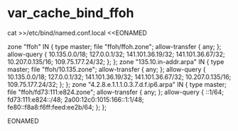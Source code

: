 var_cache_bind_ffoh
===================

cat >>/etc/bind/named.conf.local <<EONAMED

zone "ffoh" IN {
        type master;
        file "ffoh/ffoh.zone";
        allow-transfer { any; };
        allow-query { 10.135.0.0/18; 127.0.0.1/32; 141.101.36.19/32; 141.101.36.67/32; 10.207.0.135/16; 109.75.177.24/32; };
};
zone "135.10.in-addr.arpa" IN {
        type master;
        file "ffoh/10.135.zone";
        allow-transfer { any; };
        allow-query { 10.135.0.0/18; 127.0.0.1/32; 141.101.36.19/32; 141.101.36.67/32; 10.207.0.135/16; 109.75.177.24/32; };
};
zone "4.2.8.e.1.1.1.0.3.7.d.f.ip6.arpa" IN {
        type master;
        file "ffoh/fd73:111:e824.zone";
        allow-transfer { any; };
        allow-query { ::1/64; fd73:111:e824::/48; 2a00:12c0:1015:166::1:1/48; fe80::f8a8:f6ff:feed:ee2b/64; };
};

EONAMED
